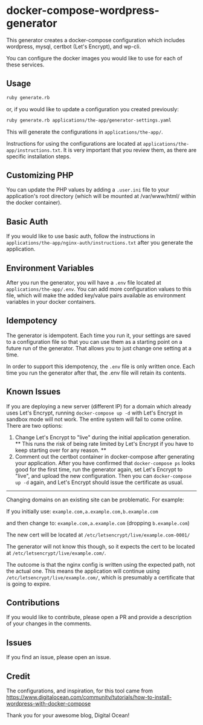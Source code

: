 docker-compose-wordpress-generator
==================================

This generator creates a docker-compose configuration which includes wordpress,
mysql, certbot (Let's Encrypt), and wp-cli.

You can configure the docker images you would like to use for each of these
services.

## Usage

```bash
ruby generate.rb
```
or, if you would like to update a configuration you created previously:

```bash
ruby generate.rb applications/the-app/generator-settings.yaml
```

This will generate the configurations in `applications/the-app/`.

Instructions for using the configurations are located at
`applications/the-app/instructions.txt`. It is very important that you review
them, as there are specific installation steps.

## Customizing PHP

You can update the PHP values by adding a `.user.ini` file to your application's root directory (which will be mounted at /var/www/html/ within the docker container).

## Basic Auth

If you would like to use basic auth, follow the instructions in
`applications/the-app/nginx-auth/instructions.txt` after you generate the
application.

## Environment Variables

After you run the generator, you will have a `.env` file located at
`applications/the-app/.env`. You can add more configuration values to this file,
which will make the added key/value pairs available as environment variables in
your docker containers.

## Idempotency

The generator is idempotent. Each time you run it, your settings are saved to a
configuration file so that you can use them as a starting point on a future run
of the generator. That allows you to just change one setting at a time.

In order to support this idempotency, the `.env` file is only written once. Each
time you run the generator after that, the .env file will retain its contents.

## Known Issues

If you are deploying a new server (different IP) for a domain which already uses
Let's Encrypt, running `docker-compose up -d` with Let's Encrypt in sandbox mode
will not work. The entire system will fail to come online. There are two
options:

1. Change Let's Encrypt to "live" during the initial application generation.
   ** This runs the risk of being rate limited by Let's Encrypt if you have to
   keep starting over for any reason. **
2. Comment out the certbot container in docker-compose after generating your
   application. After you have confirmed that `docker-compose ps` looks good for
   the first time, run the generator again, set Let's Encrypt to "live", and
   upload the new configuration. Then you can `docker-compose up -d` again, and
   Let's Encrypt should issue the certificate as usual.

---

Changing domains on an existing site can be problematic. For example:

If you initially use: `example.com,a.example.com,b.example.com`

and then change to: `example.com,a.example.com` (dropping `b.example.com`)

The new cert will be located at `/etc/letsencrypt/live/example.com-0001/`

The generator will not know this though, so it expects the cert to be located at
`/etc/letsencrypt/live/example.com/`.

The outcome is that the nginx config is written using the expected path, not the
actual one. This means the application will continue using
`/etc/letsencrypt/live/example.com/`, which is presumably a certificate that is
going to expire.

## Contributions

If you would like to contribute, please open a PR and provide a description of
your changes in the comments.

## Issues

If you find an issue, please open an issue.

## Credit

The configurations, and inspiration, for this tool came from
https://www.digitalocean.com/community/tutorials/how-to-install-wordpress-with-docker-compose

Thank you for your awesome blog, Digital Ocean!
